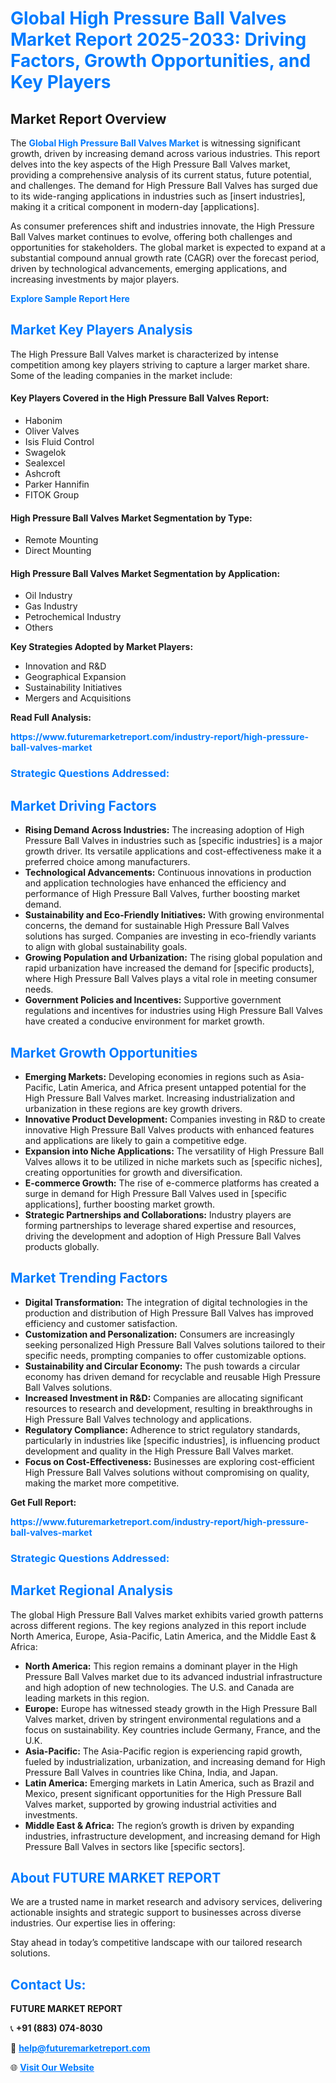 <h1 style="color: #007BFF;">Global High Pressure Ball Valves Market Report 2025-2033: Driving Factors, Growth Opportunities, and Key Players</h1>

<section id="overview">
<h2>Market Report Overview</h2>
<p>The <a href="https://www.futuremarketreport.com/industry-report/high-pressure-ball-valves-market" style="color: #007BFF; text-decoration: none;"><strong>Global High Pressure Ball Valves Market</strong></a> is witnessing significant growth, driven by increasing demand across various industries. This report delves into the key aspects of the High Pressure Ball Valves market, providing a comprehensive analysis of its current status, future potential, and challenges. The demand for High Pressure Ball Valves has surged due to its wide-ranging applications in industries such as [insert industries], making it a critical component in modern-day [applications].</p>
<p>As consumer preferences shift and industries innovate, the High Pressure Ball Valves market continues to evolve, offering both challenges and opportunities for stakeholders. The global market is expected to expand at a substantial compound annual growth rate (CAGR) over the forecast period, driven by technological advancements, emerging applications, and increasing investments by major players.</p>
</section>

<section id="overview">
<p><a href="https://www.futuremarketreport.com/request-sample/reportId=92422" style="color: #007BFF; text-decoration: none;"><strong>Explore Sample Report Here</strong></a></p>
</section>

<section id="key-players">
<h2 style="color: #007BFF;">Market Key Players Analysis</h2>
<p>The High Pressure Ball Valves market is characterized by intense competition among key players striving to capture a larger market share. Some of the leading companies in the market include:</p>
<h4>Key Players Covered in the High Pressure Ball Valves Report:</h4>
<ul><li>Habonim</li><li>Oliver Valves</li><li>Isis Fluid Control</li><li>Swagelok</li><li>Sealexcel</li><li>Ashcroft</li><li>Parker Hannifin</li><li>FITOK Group</li></ul>
<h4>High Pressure Ball Valves Market Segmentation by Type:</h4>
<ul><li>Remote Mounting</li><li>Direct Mounting</li></ul>

<h4>High Pressure Ball Valves Market Segmentation by Application:</h4>
<ul><li>Oil Industry</li><li>Gas Industry</li><li>Petrochemical Industry</li><li>Others</li></ul>
<p><strong>Key Strategies Adopted by Market Players:</strong></p>
<ul>
<li>Innovation and R&D</li>
<li>Geographical Expansion</li>
<li>Sustainability Initiatives</li>
<li>Mergers and Acquisitions</li>
</ul>
</section>

<section>
<p><strong>Read Full Analysis: </strong></p><a href="https://www.futuremarketreport.com/industry-report/high-pressure-ball-valves-market" style="color: #007BFF; text-decoration: none;"><strong>https://www.futuremarketreport.com/industry-report/high-pressure-ball-valves-market</strong></a>
<h3 style="color: #007BFF;">Strategic Questions Addressed:</h3>
</section>

<section id="driving-factors">
<h2 style="color: #007BFF;">Market Driving Factors</h2>
<ul>
<li><strong>Rising Demand Across Industries:</strong> The increasing adoption of High Pressure Ball Valves in industries such as [specific industries] is a major growth driver. Its versatile applications and cost-effectiveness make it a preferred choice among manufacturers.</li>
<li><strong>Technological Advancements:</strong> Continuous innovations in production and application technologies have enhanced the efficiency and performance of High Pressure Ball Valves, further boosting market demand.</li>
<li><strong>Sustainability and Eco-Friendly Initiatives:</strong> With growing environmental concerns, the demand for sustainable High Pressure Ball Valves solutions has surged. Companies are investing in eco-friendly variants to align with global sustainability goals.</li>
<li><strong>Growing Population and Urbanization:</strong> The rising global population and rapid urbanization have increased the demand for [specific products], where High Pressure Ball Valves plays a vital role in meeting consumer needs.</li>
<li><strong>Government Policies and Incentives:</strong> Supportive government regulations and incentives for industries using High Pressure Ball Valves have created a conducive environment for market growth.</li>
</ul>
</section>

<section id="growth-opportunities">
<h2 style="color: #007BFF;">Market Growth Opportunities</h2>
<ul>
<li><strong>Emerging Markets:</strong> Developing economies in regions such as Asia-Pacific, Latin America, and Africa present untapped potential for the High Pressure Ball Valves market. Increasing industrialization and urbanization in these regions are key growth drivers.</li>
<li><strong>Innovative Product Development:</strong> Companies investing in R&D to create innovative High Pressure Ball Valves products with enhanced features and applications are likely to gain a competitive edge.</li>
<li><strong>Expansion into Niche Applications:</strong> The versatility of High Pressure Ball Valves allows it to be utilized in niche markets such as [specific niches], creating opportunities for growth and diversification.</li>
<li><strong>E-commerce Growth:</strong> The rise of e-commerce platforms has created a surge in demand for High Pressure Ball Valves used in [specific applications], further boosting market growth.</li>
<li><strong>Strategic Partnerships and Collaborations:</strong> Industry players are forming partnerships to leverage shared expertise and resources, driving the development and adoption of High Pressure Ball Valves products globally.</li>
</ul>
</section>

<section id="trending-factors">
<h2 style="color: #007BFF;">Market Trending Factors</h2>
<ul>
<li><strong>Digital Transformation:</strong> The integration of digital technologies in the production and distribution of High Pressure Ball Valves has improved efficiency and customer satisfaction.</li>
<li><strong>Customization and Personalization:</strong> Consumers are increasingly seeking personalized High Pressure Ball Valves solutions tailored to their specific needs, prompting companies to offer customizable options.</li>
<li><strong>Sustainability and Circular Economy:</strong> The push towards a circular economy has driven demand for recyclable and reusable High Pressure Ball Valves solutions.</li>
<li><strong>Increased Investment in R&D:</strong> Companies are allocating significant resources to research and development, resulting in breakthroughs in High Pressure Ball Valves technology and applications.</li>
<li><strong>Regulatory Compliance:</strong> Adherence to strict regulatory standards, particularly in industries like [specific industries], is influencing product development and quality in the High Pressure Ball Valves market.</li>
<li><strong>Focus on Cost-Effectiveness:</strong> Businesses are exploring cost-efficient High Pressure Ball Valves solutions without compromising on quality, making the market more competitive.</li>
</ul>
</section>

<section>
<p><strong>Get Full Report: </strong></p><a href="https://www.futuremarketreport.com/industry-report/high-pressure-ball-valves-market" style="color: #007BFF; text-decoration: none;"><strong>https://www.futuremarketreport.com/industry-report/high-pressure-ball-valves-market</strong></a>
<h3 style="color: #007BFF;">Strategic Questions Addressed:</h3>
</section>


<section id="regional-analysis">
<h2 style="color: #007BFF;">Market Regional Analysis</h2>
<p>The global High Pressure Ball Valves market exhibits varied growth patterns across different regions. The key regions analyzed in this report include North America, Europe, Asia-Pacific, Latin America, and the Middle East & Africa:</p>
<ul>
<li><strong>North America:</strong> This region remains a dominant player in the High Pressure Ball Valves market due to its advanced industrial infrastructure and high adoption of new technologies. The U.S. and Canada are leading markets in this region.</li>
<li><strong>Europe:</strong> Europe has witnessed steady growth in the High Pressure Ball Valves market, driven by stringent environmental regulations and a focus on sustainability. Key countries include Germany, France, and the U.K.</li>
<li><strong>Asia-Pacific:</strong> The Asia-Pacific region is experiencing rapid growth, fueled by industrialization, urbanization, and increasing demand for High Pressure Ball Valves in countries like China, India, and Japan.</li>
<li><strong>Latin America:</strong> Emerging markets in Latin America, such as Brazil and Mexico, present significant opportunities for the High Pressure Ball Valves market, supported by growing industrial activities and investments.</li>
<li><strong>Middle East & Africa:</strong> The region’s growth is driven by expanding industries, infrastructure development, and increasing demand for High Pressure Ball Valves in sectors like [specific sectors].</li>
</ul>
</section>

<footer>
<h2 style="color: #007BFF;">About FUTURE MARKET REPORT</h2>
<p>We are a trusted name in market research and advisory services, delivering actionable insights and strategic support to businesses across diverse industries. Our expertise lies in offering:</p>

<p>Stay ahead in today’s competitive landscape with our tailored research solutions.</p>

<h2 style="color: #007BFF;">Contact Us:</h2>
<p><strong>FUTURE MARKET REPORT</strong></p>
<p>📞 <strong>+91 (883) 074-8030</strong></p>
<p>📧 <strong><a href="mailto:help@futuremarketreport.com" style="color: #007BFF;">help@futuremarketreport.com</a></strong></p>
<p>🌐 <strong><a href="https://www.futuremarketreport.com/" style="color: #007BFF;">Visit Our Website</a></strong></p>
</footer>